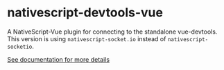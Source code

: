 # nativescript-devtools-vue

A NativeScript-Vue plugin for connecting to the standalone vue-devtools.
This version is using `nativescript-socket.io` instead of `nativescript-socketio`.

[See documentation for more details](https://nativescript-vue.org/en/docs/getting-started/vue-devtools/)
